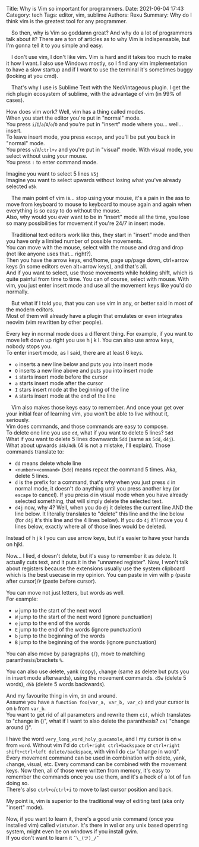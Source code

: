 Title: Why is Vim so important for programmers.
Date: 2021-06-04 17:43
Category: tech
Tags: editor, vim, sublime
Authors: Rexu
Summary: Why do I think vim is the greatest tool for any programmer.

&emsp;So then, why is Vim so goddamn great? And why do a lot of programmers talk about it?
There are a ton of articles as to why Vim is indispensable, but I'm gonna tell it to you simple and easy.

&emsp;I don't use vim, I don't like vim. Vim is hard and it takes too much to make it how I want.
I also use Windows mostly, so I find any vim implementation to have a slow startup and if I want to use the terminal it's sometimes buggy (looking at you cmd).

&emsp;That's why I use is Sublime Text with the NeoVintageous plugin.
I get the rich plugin ecosystem of sublime, with the advantage of vim (in 99% of cases).

How does vim work? Well, vim has a thing called modes.  
When you start the editor you're put in "normal" mode.  
You press `i`/`I`/`a`/`A`/`o`/`O` and you're put in "insert" mode where you... well... insert.  
To leave insert mode, you press `escape`, and you'll be put you back in "normal" mode.  
You press `v`/`V`/`ctrl+v` and you're put in "visual" mode. With visual mode, you select without using your mouse.  
You press `:` to enter command mode.

Imagine you want to select 5 lines `V5j`  
Imagine you want to select upwards without losing what you've already selected `o5k`

&emsp;The main point of vim is... stop using your mouse, it's a pain in the ass to move from keyboard to mouse to keyboard to mouse again and again when everything is so easy to do without the mouse.  
Also, why would you ever want to be in "insert" mode all the time, you lose so many possibilities for movement if you're 24/7 in insert mode.

&emsp;Traditional text editors work like this, they start in "insert" mode and then you have only a limited number of possible movements.  
You can move with the mouse, select with the mouse and drag and drop (not like anyone uses that... right?).  
Then you have the arrow keys, end/home, page up/page down, ctrl+arrow keys (in some editors even alt+arrow keys), and that's all.  
And if you want to select, use those movements while holding shift, which is quite painful from time to time. You can of course, select with mouse. With vim, you just enter insert mode and use all the movement keys like you'd do normally.

&emsp;But what if I told you, that you can use vim in any, or better said in most of the modern editors.  
Most of them will already have a plugin that emulates or even integrates neovim (vim rewritten by other people).

Every key in normal mode does a different thing. For example, if you want to move left down up right you use h j k l. You can also use arrow keys, nobody stops you.  
To enter insert mode, as I said, there are at least 6 keys.

 - `o` inserts a new line below and puts you into insert mode
 - `O` inserts a new line above and puts you into insert mode
 - `i` starts insert mode before the cursor
 - `a` starts insert mode after the cursor
 - `I` stars insert mode at the beginning of the line
 - `A` starts insert mode at the end of the line

&emsp;Vim also makes those keys easy to remember. And once your get over your initial fear of learning vim, you won't be able to live without it, seriously.  
Vim does commands, and those commands are easy to compose.  
To delete one line you use `dd`, what if you want to delete 5 lines? `5dd`  
What if you want to delete 5 lines downwards `5dd` (same as `5dd`, `d4j`).  
What about upwards `d4k`/`4dk` (4 is not a mistake, I'll explain). Those commands translate to:

 - `dd` means delete whole line
 - `<number><command>` (`5dd`) means repeat the command 5 times. Aka, delete 5 lines.
 - `d` is the prefix for a command, that's why when you just press `d` in normal mode, it doesn't do anything until you press another key (or `escape` to cancel). If you press `d` in visual mode when you have already selected something, that will simply delete the selected text.
 - `d4j` now, why 4? Well, when you do `dj` it deletes the current line AND the line below. It literally translates to "delete" this line and the line below (for `d4j` it's this line and the 4 lines below). If you do `4j` it'll move you 4 lines below, exactly where all of those lines would be deleted.

Instead of h j k l you can use arrow keys, but it's easier to have your hands on hjkl.

Now... I lied, `d` doesn't delete, but it's easy to remember it as `d`elete. It actually cuts text, and it puts it in the "unnamed register". Now, I won't talk about registers because the extensions usually use the system clipboard which is the best usecase in my opinion. You can paste in vim with `p` (paste after cursor)/`P` (paste before cursor).

You can move not just letters, but words as well.  
For example:

 - `w` jump to the start of the next word
 - `W` jump to the start of the next word (ignore punctuation)
 - `e` jump to the end of the words
 - `E` jump to the end of the words (ignore punctuation)
 - `b` jump to the beginning of the words
 - `B` jump to the beginning of the words (ignore punctuation)

You can also move by paragraphs `{`/`}`, move to matching paranthesis/brackets `%`.

You can also use `d`elete, `y`ank (copy), `c`hange (same as delete but puts you in insert mode afterwards), using the movement commands. `d5w` (delete 5 words), `d5b` (delete 5 words backwards).

And my favourite thing in vim, `i`n and `a`round.  
Assume you have a `function foo(var_a, var_b, var_c)` and your cursor is on `b` from `var_b`.  
You want to get rid of all parameters and rewrite them `ci(`, which translates to "change in  ()", what if I want to also delete the paranthesis? `ca(` "change around ()".

I have the word `very_long_word_holy_guacamole`, and I my cursor is on `w` from `word`. Without vim I'd do `ctrl+right ctrl+backspace` or `ctrl+right shift+ctrl+left delete/backspace`, with vim I do `ciw` "change in word".  
Every movement command can be used in combination with `d`elete, `y`ank, `c`hange, `v`isual, etc. Every command can be combined with the movement keys.
Now then, all of those were written from memory, it's easy to remember the commands once you use them, and it's a heck of a lot of fun doing so.  
There's also `ctrl+o`/`ctrl+i` to move to last cursor position and back.

My point is, vim is superior to the traditional way of editing text (aka only "insert" mode).

Now, if you want to learn it, there's a good unix command (once you installed vim) called `vimtutor`. It's there in wsl or any unix based operating system, might even be on windows if you install gvim.  
If you don't want to learn it `¯\_(ツ)_/¯`